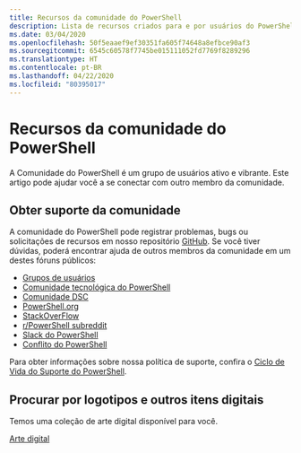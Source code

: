 ```yaml
---
title: Recursos da comunidade do PowerShell
description: Lista de recursos criados para e por usuários do PowerShell
ms.date: 03/04/2020
ms.openlocfilehash: 50f5eaaef9ef30351fa605f74648a8efbce90af3
ms.sourcegitcommit: 6545c60578f7745be015111052fd7769f8289296
ms.translationtype: HT
ms.contentlocale: pt-BR
ms.lasthandoff: 04/22/2020
ms.locfileid: "80395017"
---
```

# <a name="powershell-community-resources"></a>Recursos da comunidade do PowerShell

A Comunidade do PowerShell é um grupo de usuários ativo e vibrante. Este artigo pode ajudar você a se conectar com outro membro da comunidade.

## <a name="getting-support-from-the-community"></a>Obter suporte da comunidade

A comunidade do PowerShell pode registrar problemas, bugs ou solicitações de recursos em nosso repositório [GitHub](https://github.com/powershell/powershell/issues). Se você tiver dúvidas, poderá encontrar ajuda de outros membros da comunidade em um destes fóruns públicos:

- [Grupos de usuários](https://aka.ms/psusergroup)
- [Comunidade tecnológica do PowerShell](https://techcommunity.microsoft.com/t5/PowerShell/ct-p/WindowsPowerShell)
- [Comunidade DSC](https://dsccommunity.org/)
- [PowerShell.org](https://powershell.org/)
- [StackOverFlow](https://stackoverflow.com/questions/tagged/powershell)
- [r/PowerShell subreddit](https://www.reddit.com/r/PowerShell/)
- [Slack do PowerShell](https://join.slack.com/t/powershell/shared_invite/enQtNjk2ODE4MTkxNTY4LWJlOTU3NzBiYWFiMjM3Mzg3M2E5OGJiNGE4YjVhODVlNWNlY2I2ZWRkNGY2NjE4MThiYTg4OWI5NjA4MDM3ZjQ)
- [Conflito do PowerShell](https://discord.gg/Ju25cw6)

Para obter informações sobre nossa política de suporte, confira o [Ciclo de Vida do Suporte do PowerShell](/powershell/scripting/powershell-support-lifecycle).

## <a name="looking-for-logos-and-other-digital-goodies"></a>Procurar por logotipos e outros itens digitais

Temos uma coleção de arte digital disponível para você.

[Arte digital](/powershell/scripting/community/digital-art)
